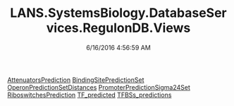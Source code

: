 ﻿---
title: LANS.SystemsBiology.DatabaseServices.RegulonDB.Views
date: 6/16/2016 4:56:59 AM
---

[AttenuatorsPrediction](T-LANS.SystemsBiology.DatabaseServices.RegulonDB.Views.AttenuatorsPrediction.html)
[BindingSitePredictionSet](T-LANS.SystemsBiology.DatabaseServices.RegulonDB.Views.BindingSitePredictionSet.html)
[OperonPredictionSetDistances](T-LANS.SystemsBiology.DatabaseServices.RegulonDB.Views.OperonPredictionSetDistances.html)
[PromoterPredictionSigma24Set](T-LANS.SystemsBiology.DatabaseServices.RegulonDB.Views.PromoterPredictionSigma24Set.html)
[RiboswitchesPrediction](T-LANS.SystemsBiology.DatabaseServices.RegulonDB.Views.RiboswitchesPrediction.html)
[TF_predicted](T-LANS.SystemsBiology.DatabaseServices.RegulonDB.Views.TF_predicted.html)
[TFBSs_predictions](T-LANS.SystemsBiology.DatabaseServices.RegulonDB.Views.TFBSs_predictions.html)
